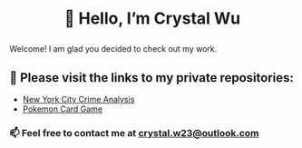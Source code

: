 # <p align="center">👋 Hello, I’m Crystal Wu</p>

Welcome! I am glad you decided to check out my work.

## 👀 Please visit the links to my private repositories:
  - [New York City Crime Analysis](https://gitfront.io/r/user-1480225/w4rwmcv5WVF9/New-York-City-Crime-Analysis/)
  - [Pokemon Card Game](https://gitfront.io/r/user-1480225/EcpSt1aaKtos/Pokemon-Card-Game/)

### 📫 Feel free to contact me at crystal.w23@outlook.com

<!---
crystalw23/crystalw23 is a ✨ special ✨ repository because its `README.md` (this file) appears on your GitHub profile.
You can click the Preview link to take a look at your changes.
--->
